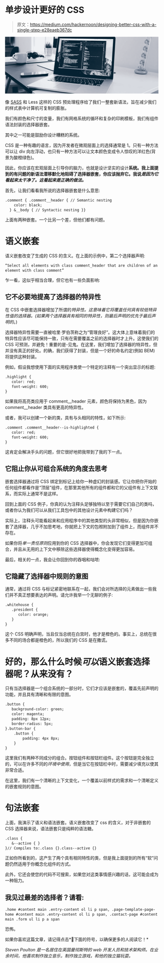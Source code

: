 # 单步设计更好的 CSS

> 原文：<https://medium.com/hackernoon/designing-better-css-with-a-single-step-e28eaeb367dc>

![](img/ffedcaaf332be16a844503b9452543c5.png)

像 [SASS](https://hackernoon.com/tagged/sass) 和 Less 这样的 CSS 预处理程序给了我们一整套新语法，旨在减少我们的样式表中计算机可复制的膨胀。

我们有颜色和尺寸的变量，我们有网格系统的循环和复杂的印刷模板，我们有组件语法封装的选择器嵌套。

其中之一可能是鼓励你设计糟糕的系统。

CSS 是一种有趣的语言，因为开发者在微观层面上的选择通常是 1。只有一种方法可以让 div 向左浮动，也只有一种方法可以让文本颜色变成令人惊叹的洋红色(背景为酸橙绿色)。

因此，你应该在宏观层面上引导你的脑力，也就是设计坚实的设计**系统。我上面提到的有问题的新语法潜移默化地阻碍了选择器嵌套，你应该抛弃它。我说*是因为它看起来太干净了。这看起来是正确的做法。***

首先，让我们看看我所说的选择器嵌套是什么意思:

```
.comment { .comment__header { // Semantic nesting
    color: black;
  } &__body { // Syntactic nesting }}
```

上面有两种嵌套。一个比另一个差，但他们都有问题。

# 语义嵌套

语义嵌套改变了生成的 CSS 的含义。在上面的示例中，第二个选择器声明:

```
“Select all elements with class comment_header that are children of an element with class comment”
```

乍一看，这似乎相当合理，但它也有一些负面影响:

## 它不必要地提高了选择器的特异性

在 CSS 中嵌套选择器增加了所谓的*特异性。*这意味着它将覆盖任何具有较低特异性值的选择器。(如果两个选择器具有相同的特异性，则最后声明的*优先于最后声明的*。)

选择器特异性需要一直被哈里·罗伯茨称之为“管理良好”。这大体上意味着我们的特异性应该尽可能保持一致，只有在需要覆盖之前的选择器时才上升。这使我们的 CSS 可预测，并避免！重要的是-见鬼。在这里，我们增加了选择器的特异性，但并没有真正的好处。的确，我们获得了封装，但是一个好的命名约定(例如 BEM)将提供这种封装。

例如，假设我想使用下面的实用程序类使一个特定的注释有一个突出显示的标题:

```
.highlight {
   color: red;
   font-weight: 600;
}
```

如果我将高亮类应用于 comment__header 元素，颜色将保持为黑色，因为 comment__header 类具有更高的特异性。

或者，我可以创建一个新的类，具有与头相同的特性，如下所示:

```
.comment .comment__header--is-highlighted {
   color: red;
   font-weight: 600;
}
```

这肯定会解决手头的问题，但它很好地把我带到了我的下一点。

## 它阻止你从可组合系统的角度去思考

嵌套选择器通过将 CSS 绑定到标记上给你一种虚幻的封装感。它让你把你开始的任何组件都看作是“顶层”组件，在那里其他所有的组件都和它的父组件有上下文联系，而实际上通常不是这样。

回到上面的 CSS 例子，你真的认为注释头足够独特以至于需要它们自己的类吗，或者你认为我们可以从我们工具包中的其他设计元素中构建它们吗？

实际上，注释头可能看起来和应用程序中的其他类型的头非常相似，但是因为你嵌套了选择器，几乎不加思考地，你就把上下文的包袱附加到了组件上，而组件并不存在。

如果你将*单一责任原则*应用到你的 CSS 选择器中，你会发现它们变得更加可组合，并且从无用的上下文中移除这些选择器使得概念化变得更加容易。

最后，相关的一点，我会让你回到你的吞咽和咕哝:

## 它隐藏了选择器中规则的意图

通常，通过将 CSS 与标记紧密地联系在一起，我们会对所选择的元素做出一些我们并不真正想要表达的声明。请允许我举一个无聊的例子:

```
.whitehouse {
   .president {
      color: orange;
   }
}
```

这个 CSS 明确声明，当且仅当总统在白宫时，他才是橙色的。事实上，总统在很多不同的场合都是橙色的，所以我们的 CSS 是在撒谎。

# 好的，那么什么时候*可以*语义嵌套选择器呢？从来没有？

只有当选择器是一个组合系统的一部分时，它们才应该是嵌套的，覆盖先前声明的功能，并且具有清晰和有限的意图。

```
.button {
   background-color: green;
   color: magenta;
   padding: 8px 12px;
   border-radius: 5px;
}.button-bar {
    .button {
        padding: 4px 8px;
    }
}
```

这里我们有两种不同成分的组合。按钮组件和按钮栏组件。这个按钮是完全独立的，可以在许多不同的*环境中使用*，但是当它在按钮栏中时，需要减少填充以使其非常合适。

在这里，我们有一个清晰的上下文变化，一个覆盖以前样式的需求和一个清晰定义的嵌套规则的意图。

# 句法嵌套

上面，我演示了语义和语法嵌套。语义嵌套改变了 css 的含义，对于非嵌套的 CSS 选择器来说，语法嵌套只是纯粹的语法糖。

```
.class {
   &--active { }
}// Compiles to:.class {}.class--active {}
```

正如你所看到的，这产生了两个具有相同特性的类，但是我上面提到的所有“软”问题仍然适用于你概念化组件的方式。

此外，它还会使您的代码不可搜索，如果您对这类事情感兴趣的话，这可能会成为一种阻力。

## 我见过最差的选择者？请看:

```
.home #content main .entry-content ol li p span, .page-template-page-home #content main .entry-content ol li p span, .contact-page #content main .form ul li p a span 
```

恐怖。

如果你喜欢这篇文章，请记得点击*💚下面的符号，以确保更多的人阅读它！*

*Steven Poulton 是一名居住在英国曼彻斯特的 web 开发人员和技术架构师。在业余时间，他喜欢制作独立音乐，制作独立游戏，和他的独立猫玩耍。*